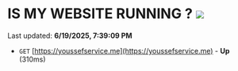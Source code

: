 # IS MY WEBSITE RUNNING ? [![](https://img.shields.io/static/v1?label=Sponsor&message=%E2%9D%A4&logo=GitHub&color=%23fe8e86)](https://github.com/sponsors/Youssef-Lehmam)

Last updated: **6/19/2025, 7:39:09 PM**

- `GET` [https://youssefservice.me](https://youssefservice.me) - **Up** (310ms)
